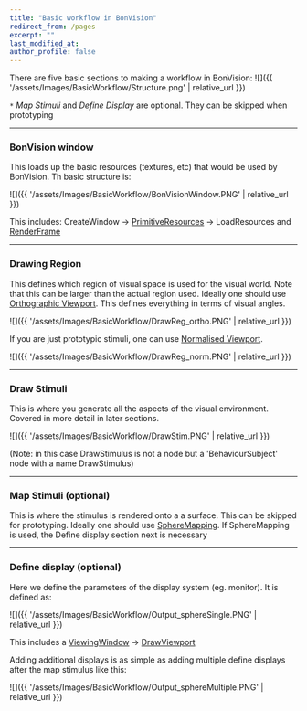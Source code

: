 ```yaml
---
title: "Basic workflow in BonVision"
redirect_from: /pages
excerpt: ""
last_modified_at: 
author_profile: false
---
```

There are five basic sections to making a workflow in BonVision:
![]({{ '/assets/Images/BasicWorkflow/Structure.png' | relative_url }})

`*` *Map Stimuli* and *Define Display* are optional. They can be skipped when prototyping
***
### BonVision window 
This loads up the basic resources (textures, etc) that would be used by BonVision. Th basic structure is:

![]({{ '/assets/Images/BasicWorkflow/BonVisionWindow.PNG' | relative_url }})

This includes: CreateWindow &rarr; [PrimitiveResources](/docs/PrimitiveResources) &rarr; LoadResources
and [RenderFrame](/docs/Shaders)
***
### Drawing Region
This defines which region of visual space is used for the visual world. Note that this can be larger than the actual region used. Ideally one should use [Orthographic Viewport](/docs/OrthographicViewport). This defines everything in terms of visual angles. 

![]({{ '/assets/Images/BasicWorkflow/DrawReg_ortho.PNG' | relative_url }})

If you are just prototypic stimuli, one can use [Normalised Viewport](/docs/NormalisedViewport). 

![]({{ '/assets/Images/BasicWorkflow/DrawReg_norm.PNG' | relative_url }})
***
### Draw Stimuli
This is where you generate all the aspects of the visual environment. Covered in more detail in later sections.

![]({{ '/assets/Images/BasicWorkflow/DrawStim.PNG' | relative_url }})

(Note: in this case DrawStimulus is not a node but a 'BehaviourSubject' node with a name DrawStimulus)
***
### Map Stimuli (optional)
This is where the stimulus is rendered onto a a surface. This can be skipped for prototyping.
Ideally one should use [SphereMapping](/docs/SphereMapping). If SphereMapping is used, the Define display section next is necessary
***
### Define display (optional)
Here we define the parameters of the display system (eg. monitor). It is defined as:

![]({{ '/assets/Images/BasicWorkflow/Output_sphereSingle.PNG' | relative_url }})

This includes a [ViewingWindow](/docs/ViewingWindow) &rarr; [DrawViewport](/docs/DrawViewport)

Adding additional displays is as simple as adding multiple define displays after the map stimulus like this:

![]({{ '/assets/Images/BasicWorkflow/Output_sphereMultiple.PNG' | relative_url }})




